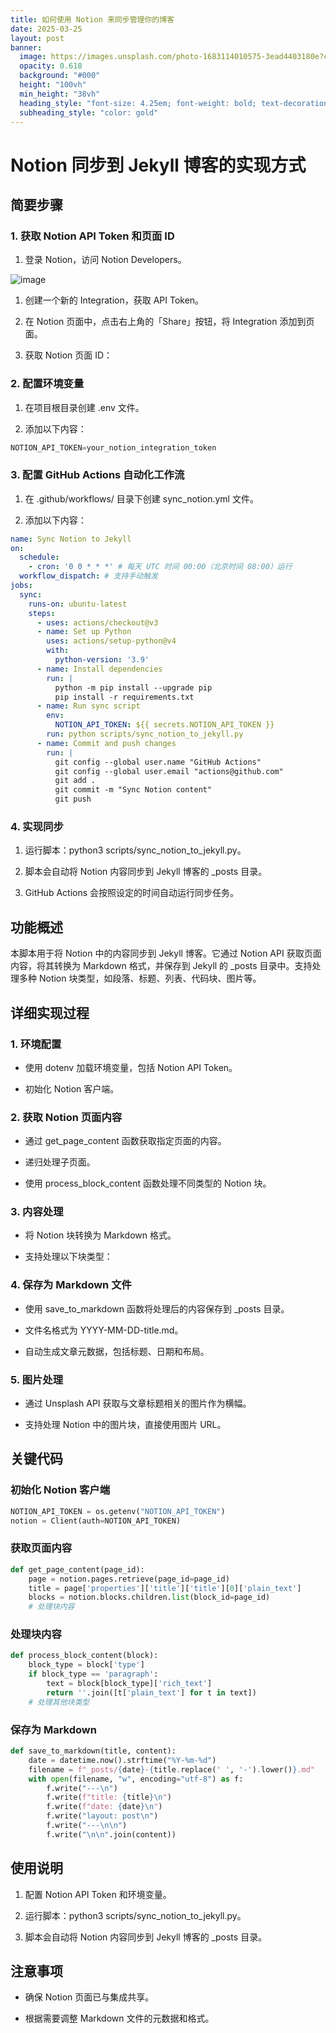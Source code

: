 ```yaml
---
title: 如何使用 Notion 来同步管理你的博客
date: 2025-03-25
layout: post
banner:
  image: https://images.unsplash.com/photo-1683114010575-3ead4403180e?crop=entropy&cs=tinysrgb&fit=max&fm=jpg&ixid=M3w2OTIwMzJ8MHwxfHJhbmRvbXx8fHx8fHx8fDE3NDI5NDExOTZ8&ixlib=rb-4.0.3&q=80&w=1080
  opacity: 0.618
  background: "#000"
  height: "100vh"
  min_height: "38vh"
  heading_style: "font-size: 4.25em; font-weight: bold; text-decoration: underline"
  subheading_style: "color: gold"
---
```


# Notion 同步到 Jekyll 博客的实现方式

## 简要步骤

### 1. 获取 Notion API Token 和页面 ID

1. 登录 Notion，访问 Notion Developers。

![image](https://prod-files-secure.s3.us-west-2.amazonaws.com/a7a0cc5a-89b9-4cda-8686-1fba0ca52f40/d19c1afe-dea5-4312-9333-786b0ba83054/image.png?X-Amz-Algorithm=AWS4-HMAC-SHA256&X-Amz-Content-Sha256=UNSIGNED-PAYLOAD&X-Amz-Credential=ASIAZI2LB466SOWTCSS4%2F20250325%2Fus-west-2%2Fs3%2Faws4_request&X-Amz-Date=20250325T221956Z&X-Amz-Expires=3600&X-Amz-Security-Token=IQoJb3JpZ2luX2VjELT%2F%2F%2F%2F%2F%2F%2F%2F%2F%2FwEaCXVzLXdlc3QtMiJGMEQCIGyGWE57lqmcUwxesckYoymgPSnMjNQO%2F7LDBLk9H%2BZ7AiB0oBmx9aBfzGObwfIfTtPNizPQR5UCN%2BSUPK7b%2BqQ1hCr%2FAwgdEAAaDDYzNzQyMzE4MzgwNSIMM4JwQqPNfjqfEZw7KtwDjR6z7DJn9Pj2peBYTQ8zYJoHm1nbKQEwpoOPySBVP%2F7KgeE4I3RKjMxT26aMWIWcEeQoqa74Dx6RPS%2FykjExqB%2FRZC2IzgItOL%2B%2B6nrDufSQqQUJ437Cx3NxFDHznlWpQwKICAMw%2F8SfnOZCKDhu14uFkhqA2yrkzBTDJMpzBzXlSUVCnCCVXHQ4zE1tXSMJYEkta93SFg3NFk1JLHQ2tWN8T5RO4xNb%2Bhx6q%2BCgq9kYh1TmCIkloU6CRdbwslbdxbNSb1W9uLd0aSmJ%2F1k6Qouu2Sm8iCg4rzLT9I3An5g3qgtXN20fDcJVoe2g6B30NzZVf63blyipIWXUMyYSkZ2YZZIoXu%2FqQHyLTwpvcJeHAT1LkInlSUg5gN8Ahp3klY0TMHBAwNY9ohal%2FbwApLUSxiCthXUNVSm%2BRqL1xoPc4pkOjouP0UdG7oWA1ZuoQw%2FQ0Vd8kxwT5IT4B4pkt0cSJNy9xCqiEKwZO09HkhuwRXB%2FzN5a8YCCixGJ6L75gAnfzOCpkhtIvHLycRDVH5cOluGMZfbHm5kKdUq0DQPcgMs%2FK14o1ZqicvMpjX7pOhYZuJeDniyYrHWWbpyTHSdyLxwrCgoMZkahbuYEopMJwCIVzEmwNCDncqww%2F5eMvwY6pgElCrW21fkWICGOrs8554NQw5qDkCSi7xRXr6d80nGgE5%2B4ezmO0eF%2BRp0HWLdGMUFkr27xsgAVwCaBazxsObE7sWqBxo%2F9yv5cqA8PBB8jF4fP9VIjcOt32%2FMG%2BfZTJ49OAceSHFisrmuP7lSLUmaEyh%2Fl2EjbuXipnbkAdHqLLOGO3WEEMjXRttcBPNQhEXF9ba8PD86a%2FcmErFyq77xTA%2FZcEBh0&X-Amz-Signature=cc68210b679f39d1d95203446e2927403a753b4eee52dcef6c19746a531c5477&X-Amz-SignedHeaders=host&x-id=GetObject)

1. 创建一个新的 Integration，获取 API Token。

1. 在 Notion 页面中，点击右上角的「Share」按钮，将 Integration 添加到页面。

1. 获取 Notion 页面 ID：


### 2. 配置环境变量

1. 在项目根目录创建 .env 文件。

1. 添加以下内容：

```javascript
NOTION_API_TOKEN=your_notion_integration_token
```

### 3. 配置 GitHub Actions 自动化工作流

1. 在 .github/workflows/ 目录下创建 sync_notion.yml 文件。

1. 添加以下内容：

```yaml
name: Sync Notion to Jekyll
on:
  schedule:
    - cron: '0 0 * * *' # 每天 UTC 时间 00:00（北京时间 08:00）运行
  workflow_dispatch: # 支持手动触发
jobs:
  sync:
    runs-on: ubuntu-latest
    steps:
      - uses: actions/checkout@v3
      - name: Set up Python
        uses: actions/setup-python@v4
        with:
          python-version: '3.9'
      - name: Install dependencies
        run: |
          python -m pip install --upgrade pip
          pip install -r requirements.txt
      - name: Run sync script
        env:
          NOTION_API_TOKEN: ${{ secrets.NOTION_API_TOKEN }}
        run: python scripts/sync_notion_to_jekyll.py
      - name: Commit and push changes
        run: |
          git config --global user.name "GitHub Actions"
          git config --global user.email "actions@github.com"
          git add .
          git commit -m "Sync Notion content"
          git push
```

### 4. 实现同步

1. 运行脚本：python3 scripts/sync_notion_to_jekyll.py。

1. 脚本会自动将 Notion 内容同步到 Jekyll 博客的 _posts 目录。

1. GitHub Actions 会按照设定的时间自动运行同步任务。

## 功能概述

本脚本用于将 Notion 中的内容同步到 Jekyll 博客。它通过 Notion API 获取页面内容，将其转换为 Markdown 格式，并保存到 Jekyll 的 _posts 目录中。支持处理多种 Notion 块类型，如段落、标题、列表、代码块、图片等。

## 详细实现过程

### 1. 环境配置

- 使用 dotenv 加载环境变量，包括 Notion API Token。

- 初始化 Notion 客户端。

### 2. 获取 Notion 页面内容

- 通过 get_page_content 函数获取指定页面的内容。

- 递归处理子页面。

- 使用 process_block_content 函数处理不同类型的 Notion 块。

### 3. 内容处理

- 将 Notion 块转换为 Markdown 格式。

- 支持处理以下块类型：


### 4. 保存为 Markdown 文件

- 使用 save_to_markdown 函数将处理后的内容保存到 _posts 目录。

- 文件名格式为 YYYY-MM-DD-title.md。

- 自动生成文章元数据，包括标题、日期和布局。

### 5. 图片处理

- 通过 Unsplash API 获取与文章标题相关的图片作为横幅。

- 支持处理 Notion 中的图片块，直接使用图片 URL。

## 关键代码

### 初始化 Notion 客户端

```python
NOTION_API_TOKEN = os.getenv("NOTION_API_TOKEN")
notion = Client(auth=NOTION_API_TOKEN)
```

### 获取页面内容

```python
def get_page_content(page_id):
    page = notion.pages.retrieve(page_id=page_id)
    title = page['properties']['title']['title'][0]['plain_text']
    blocks = notion.blocks.children.list(block_id=page_id)
    # 处理块内容
```

### 处理块内容

```python
def process_block_content(block):
    block_type = block['type']
    if block_type == 'paragraph':
        text = block[block_type]['rich_text']
        return ''.join([t['plain_text'] for t in text])
    # 处理其他块类型
```

### 保存为 Markdown

```python
def save_to_markdown(title, content):
    date = datetime.now().strftime("%Y-%m-%d")
    filename = f"_posts/{date}-{title.replace(' ', '-').lower()}.md"
    with open(filename, "w", encoding="utf-8") as f:
        f.write("---\n")
        f.write(f"title: {title}\n")
        f.write(f"date: {date}\n")
        f.write("layout: post\n")
        f.write("---\n\n")
        f.write("\n\n".join(content))
```

## 使用说明

1. 配置 Notion API Token 和环境变量。

1. 运行脚本：python3 scripts/sync_notion_to_jekyll.py。

1. 脚本会自动将 Notion 内容同步到 Jekyll 博客的 _posts 目录。

## 注意事项

- 确保 Notion 页面已与集成共享。

- 根据需要调整 Markdown 文件的元数据和格式。